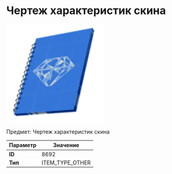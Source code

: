 # Чертеж характеристик скина

![Item Image](../img/8692.webp?raw=true)

Предмет: Чертеж характеристик скина<br>


| Параметр | Значение |
|----------|----------|
| **ID** | 8692 |
| **Тип** | ITEM_TYPE_OTHER |

